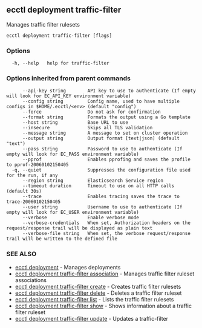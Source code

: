 ## ecctl deployment traffic-filter

Manages traffic filter rulesets

```
ecctl deployment traffic-filter [flags]
```

### Options

```
  -h, --help   help for traffic-filter
```

### Options inherited from parent commands

```
      --api-key string        API key to use to authenticate (If empty will look for EC_API_KEY environment variable)
      --config string         Config name, used to have multiple configs in $HOME/.ecctl/<env> (default "config")
      --force                 Do not ask for confirmation
      --format string         Formats the output using a Go template
      --host string           Base URL to use
      --insecure              Skips all TLS validation
      --message string        A message to set on cluster operation
      --output string         Output format [text|json] (default "text")
      --pass string           Password to use to authenticate (If empty will look for EC_PASS environment variable)
      --pprof                 Enables pprofing and saves the profile to pprof-20060102150405
  -q, --quiet                 Suppresses the configuration file used for the run, if any
      --region string         Elasticsearch Service region
      --timeout duration      Timeout to use on all HTTP calls (default 30s)
      --trace                 Enables tracing saves the trace to trace-20060102150405
      --user string           Username to use to authenticate (If empty will look for EC_USER environment variable)
      --verbose               Enable verbose mode
      --verbose-credentials   When set, Authorization headers on the request/response trail will be displayed as plain text
      --verbose-file string   When set, the verbose request/response trail will be written to the defined file
```

### SEE ALSO

* [ecctl deployment](ecctl_deployment.md)	 - Manages deployments
* [ecctl deployment traffic-filter association](ecctl_deployment_traffic-filter_association.md)	 - Manages traffic filter ruleset associations
* [ecctl deployment traffic-filter create](ecctl_deployment_traffic-filter_create.md)	 - Creates traffic filter rulesets
* [ecctl deployment traffic-filter delete](ecctl_deployment_traffic-filter_delete.md)	 - Deletes a traffic filter ruleset
* [ecctl deployment traffic-filter list](ecctl_deployment_traffic-filter_list.md)	 - Lists the traffic filter rulesets
* [ecctl deployment traffic-filter show](ecctl_deployment_traffic-filter_show.md)	 - Shows information about a traffic filter ruleset
* [ecctl deployment traffic-filter update](ecctl_deployment_traffic-filter_update.md)	 - Updates a traffic-filter

